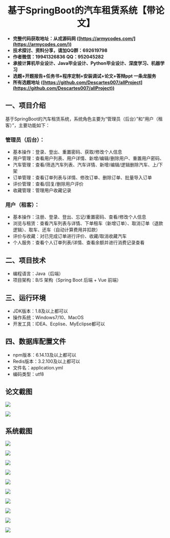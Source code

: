 ﻿<h1 align="center">基于SpringBoot的汽车租赁系统【带论文】</h1></p>

- <b>完整代码获取地址：从戎源码网 ([https://armycodes.com/](https://armycodes.com/))</b>
- <b>技术探讨、资料分享，请加QQ群：692619798</b>
- <b>作者微信：19941326836  QQ：952045282</b>
- <b>承接计算机毕业设计、Java毕业设计、Python毕业设计、深度学习、机器学习</b>
- <b>选题+开题报告+任务书+程序定制+安装调试+论文+答辩ppt 一条龙服务</b>
- <b>所有选题地址 ([https://github.com/Descartes007/allProject](https://github.com/Descartes007/allProject)) </b>

## 一、项目介绍

基于SpringBoot的汽车租赁系统，系统角色主要为“管理员（后台）”和“用户（租客）”，主要功能如下：
### 管理员（后台）：
- 基本操作：登录、登出、重置密码、获取/修改个人信息
- 用户管理：查看用户列表、用户详情、新增/编辑/删除用户、重置用户密码、
- 汽车管理：查看/筛选汽车列表、汽车详情、新增/编辑/逻辑删除汽车、上/下架
- 订单管理：查看订单列表与详情、修改订单、删除订单、批量导入订单
- 评价管理：查看/回复/删除用户评价
- 收藏管理：管理用户收藏记录
### 用户（租客）：
- 基本操作：注册、登录、登出、忘记/重置密码、查看/修改个人信息
- 浏览与租赁：查看汽车列表与详情、下单租车（新增订单）、取消订单（退款逻辑）、取车、还车（自动计算费用并扣款）
- 评价与收藏：对已完成订单进行评价、收藏/取消收藏汽车
- 个人服务：查看个人订单列表/详情、查看余额并进行消费记录查看

## 二、项目技术

- 编程语言：Java（后端）
- 项目架构：B/S 架构（Spring Boot 后端 + Vue 前端）


## 三、运行环境

- JDK版本：1.8及以上都可以
- 操作系统：Windows7/10、MacOS
- 开发工具：IDEA、Ecplise、MyEclipse都可以

## 四、数据库配置文件

- npm版本：6.14.13及以上都可以
- Redis版本：3.2.100及以上都可以
- 文件名：application.yml
- 编码类型：utf8

## 论文截图

![](screenshot/1.png)

![](screenshot/2.png)

## 系统截图

![](screenshot/3.png)

![](screenshot/4.png)

![](screenshot/5.png)

![](screenshot/6.png)

![](screenshot/7.png)

![](screenshot/8.png)

![](screenshot/9.png)

![](screenshot/10.png)

![](screenshot/11.png)

![](screenshot/12.png)
